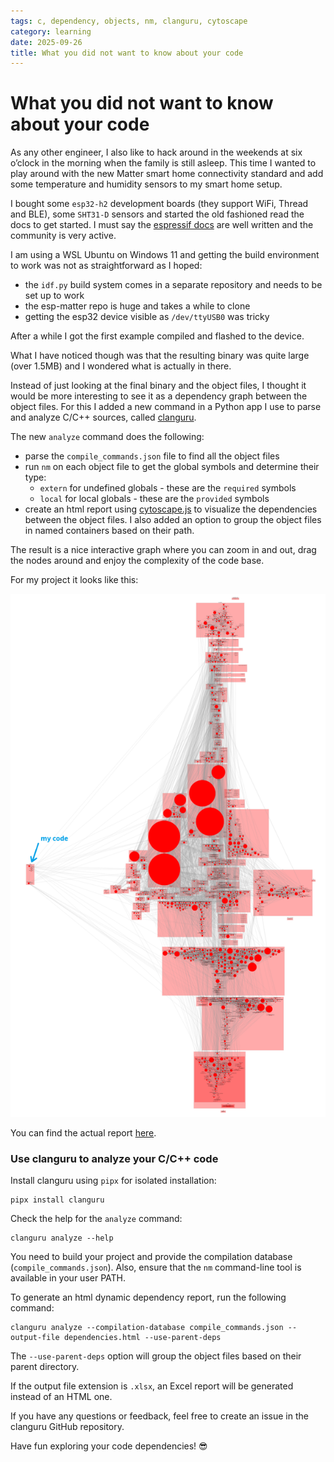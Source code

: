 ```yaml
---
tags: c, dependency, objects, nm, clanguru, cytoscape
category: learning
date: 2025-09-26
title: What you did not want to know about your code
---
```


# What you did not want to know about your code

As any other engineer, I also like to hack around in the weekends at six o’clock in the morning when the family is still asleep.
This time I wanted to play around with the new Matter smart home connectivity standard and add some temperature and humidity sensors to my smart home setup.

I bought some `esp32-h2` development boards (they support WiFi, Thread and BLE), some `SHT31-D` sensors and started the old fashioned read the docs to get started.
I must say the [espressif docs](https://docs.espressif.com/projects/esp-matter/en/latest/esp32/developing.html) are well written and the community is very active.

I am using a WSL Ubuntu on Windows 11 and getting the build environment to work was not as straightforward as I hoped:

- the `idf.py` build system comes in a separate repository and needs to be set up to work
- the esp-matter repo is huge and takes a while to clone
- getting the esp32 device visible as `/dev/ttyUSB0` was tricky

After a while I got the first example compiled and flashed to the device.

What I have noticed though was that the resulting binary was quite large (over 1.5MB) and I wondered what is actually in there.

Instead of just looking at the final binary and the object files, I thought it would be more interesting to see it as a dependency graph between the object files.
For this I added a new command in a Python app I use to parse and analyze C/C++ sources, called [clanguru](https://github.com/cuinixam/clanguru).

The new `analyze` command does the following:

* parse the `compile_commands.json` file to find all the object files
* run `nm` on each object file to get the global symbols and determine their type:
   * `extern` for undefined globals - these are the `required` symbols
   * `local` for local globals - these are the `provided` symbols
* create an html report using [cytoscape.js](https://cytoscape.org/) to visualize the dependencies between the object files.
  I also added an option to group the object files in named containers based on their path.

The result is a nice interactive graph where you can zoom in and out, drag the nodes around and enjoy the complexity of the code base.

For my project it looks like this:

![dependency graph](images/objects_dependencies_graph.png)

You can find the actual report [here](https://maxiniuc.com/objects_deps/index.html).

### Use clanguru to analyze your C/C++ code

Install clanguru using `pipx` for isolated installation:

```
pipx install clanguru
```

Check the help for the `analyze` command:

```
clanguru analyze --help
```

You need to build your project and provide the compilation database (`compile_commands.json`).
Also, ensure that the `nm` command-line tool is available in your user PATH.

To generate an html dynamic dependency report, run the following command:

```shell
clanguru analyze --compilation-database compile_commands.json --output-file dependencies.html --use-parent-deps
```

The `--use-parent-deps` option will group the object files based on their parent directory.

If the output file extension is `.xlsx`, an Excel report will be generated instead of an HTML one.

If you have any questions or feedback, feel free to create an issue in the clanguru GitHub repository.

Have fun exploring your code dependencies! 😎
